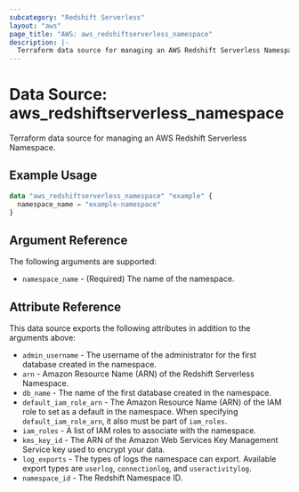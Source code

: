 ```yaml
---
subcategory: "Redshift Serverless"
layout: "aws"
page_title: "AWS: aws_redshiftserverless_namespace"
description: |-
  Terraform data source for managing an AWS Redshift Serverless Namespace.
---
```


# Data Source: aws_redshiftserverless_namespace

Terraform data source for managing an AWS Redshift Serverless Namespace.

## Example Usage

```terraform
data "aws_redshiftserverless_namespace" "example" {
  namespace_name = "example-namespace"
}
```

## Argument Reference

The following arguments are supported:

* `namespace_name` - (Required) The name of the namespace.

## Attribute Reference

This data source exports the following attributes in addition to the arguments above:

* `admin_username` - The username of the administrator for the first database created in the namespace.
* `arn` - Amazon Resource Name (ARN) of the Redshift Serverless Namespace.
* `db_name` - The name of the first database created in the namespace.
* `default_iam_role_arn` - The Amazon Resource Name (ARN) of the IAM role to set as a default in the namespace. When specifying `default_iam_role_arn`, it also must be part of `iam_roles`.
* `iam_roles` - A list of IAM roles to associate with the namespace.
* `kms_key_id` - The ARN of the Amazon Web Services Key Management Service key used to encrypt your data.
* `log_exports` - The types of logs the namespace can export. Available export types are `userlog`, `connectionlog`, and `useractivitylog`.
* `namespace_id` - The Redshift Namespace ID.
